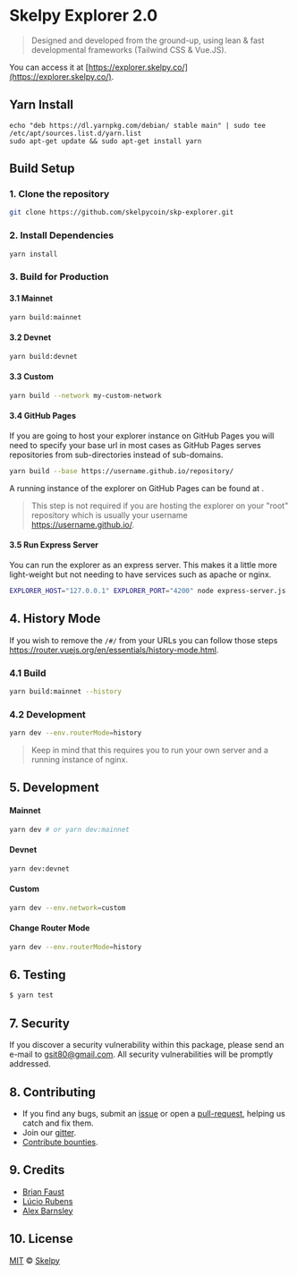 # Skelpy Explorer 2.0

> Designed and developed from the ground-up, using lean & fast developmental frameworks (Tailwind CSS & Vue.JS).

You can access it at [https://explorer.skelpy.co/](https://explorer.skelpy.co/).

## Yarn Install
```curl -sS https://dl.yarnpkg.com/debian/pubkey.gpg | sudo apt-key add -
echo "deb https://dl.yarnpkg.com/debian/ stable main" | sudo tee /etc/apt/sources.list.d/yarn.list
sudo apt-get update && sudo apt-get install yarn
```

## Build Setup

### 1. Clone the repository

```bash
git clone https://github.com/skelpycoin/skp-explorer.git
```

### 2. Install Dependencies

```bash
yarn install
```

### 3. Build for Production

#### 3.1 Mainnet

```bash
yarn build:mainnet
```

#### 3.2 Devnet

```bash
yarn build:devnet
```

#### 3.3 Custom

```bash
yarn build --network my-custom-network
```

#### 3.4 GitHub Pages

If you are going to host your explorer instance on GitHub Pages you will need to specify your base url in most cases as GitHub Pages serves repositories from sub-directories instead of sub-domains.

```bash
yarn build --base https://username.github.io/repository/
```

A running instance of the explorer on GitHub Pages can be found at <to be added>.

> This step is not required if you are hosting the explorer on your "root" repository which is usually your username https://username.github.io/.

#### 3.5 Run Express Server

You can run the explorer as an express server. This makes it a little more light-weight but not needing to have services such as apache or nginx.

```bash
EXPLORER_HOST="127.0.0.1" EXPLORER_PORT="4200" node express-server.js
```

## 4. History Mode

If you wish to remove the `/#/` from your URLs you can follow those steps https://router.vuejs.org/en/essentials/history-mode.html.

### 4.1 Build

```bash
yarn build:mainnet --history
```

### 4.2 Development

```bash
yarn dev --env.routerMode=history
```

> Keep in mind that this requires you to run your own server and a running instance of nginx.

## 5. Development

#### Mainnet

```bash
yarn dev # or yarn dev:mainnet
```

#### Devnet

```bash
yarn dev:devnet
```

#### Custom

```bash
yarn dev --env.network=custom
```

#### Change Router Mode

```bash
yarn dev --env.routerMode=history
```

## 6. Testing

``` bash
$ yarn test
```

## 7. Security

If you discover a security vulnerability within this package, please send an e-mail to gsit80@gmail.com. All security vulnerabilities will be promptly addressed.

## 8. Contributing

* If you find any bugs, submit an [issue](../../issues) or open a [pull-request](../../pulls), helping us catch and fix them.
* Join our [gitter](https://gitter.im/skelpycoin/skelpycoin).
* [Contribute bounties](./CONTRIBUTING.md).

## 9. Credits

- [Brian Faust](https://github.com/faustbrian)
- [Lúcio Rubens](https://github.com/luciorubeens)
- [Alex Barnsley](https://github.com/alexbarnsley)

## 10. License

[MIT](LICENSE) © [Skelpy](https://skelpy.co)
